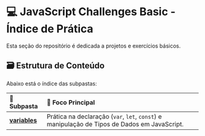# 💻 JavaScript Challenges Basic - Índice de Prática

Esta seção do repositório é dedicada a projetos e exercícios básicos.

## 🗃️ Estrutura de Conteúdo

Abaixo está o índice das subpastas:

| 📂 Subpasta | 🎯 Foco Principal |
| :--- | :--- | 
| **[variables](variables/README.md)** | Prática na declaração (`var`, `let`, `const`) e manipulação de Tipos de Dados em JavaScript.